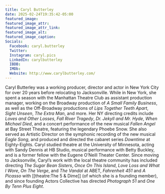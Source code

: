 ```yaml
---
title: Caryl Butterley
date: 2025-02-24T19:35:42-05:00
featured_image: 
featured_image_attr: 
featured_image_attr_link: 
featured_image_alt: 
featured_image_caption: 
Socials:
  Facebook: caryl.butterley
  Twitter: 
  Instagram: caryl.pics
  LinkedIn: carylbutterley
  IBDB: 
  IMDb:
  Website: http://www.carylbutterley.com/
---
```

Caryl Butterley was a working producer, director and actor in New York City for over 20 years before relocating to Jacksonville. While in New York, she spent a season with the Manhattan Theatre Club as assistant production manager, working on the Broadway production of _A Small Family Business_, as well as the Off-Broadway productions of _Lips Together Teeth Apart_, _Sight Unseen_, _The Extra Man_, and more. Her NY directing credits include _Loves and Other Losses_, _Fall River Tragedy_, _Dr. Jekyll and Mr. Hyde_, _When Michael Died_, and a concert performance of the new musical _Fallen Angel_ at Bay Street Theatre, featuring the legendary Phoebe Snow. She also served as Artistic Director on the symphonic recording of the new musical _Eagle Song_, and produced and directed the cabaret series _Downtime_ at Eighty-Eights. Caryl studied theatre at the University of Minnesota, acting with Sandy Dennis at HB Studio, musical performance with Betty Buckley, and is a former fellow with the Eugene O’Neill Theater Center. Since moving to Jacksonville, Caryl’s work with the local theatre community has included directing _The Sugar Bean Sisters_, _Once_ _On This Island_, _Love Loss and What I Wore_, _On The Verge_, and _The Vandal_ at ABET, _Fahrenheit 451_ and _A Picasso_ with [[theatre:The 5 & Dime]] (of which she is a founding member), and since founding Actors Collective has directed _Photograph 51_ and _One By Tenn Plus Eight_.